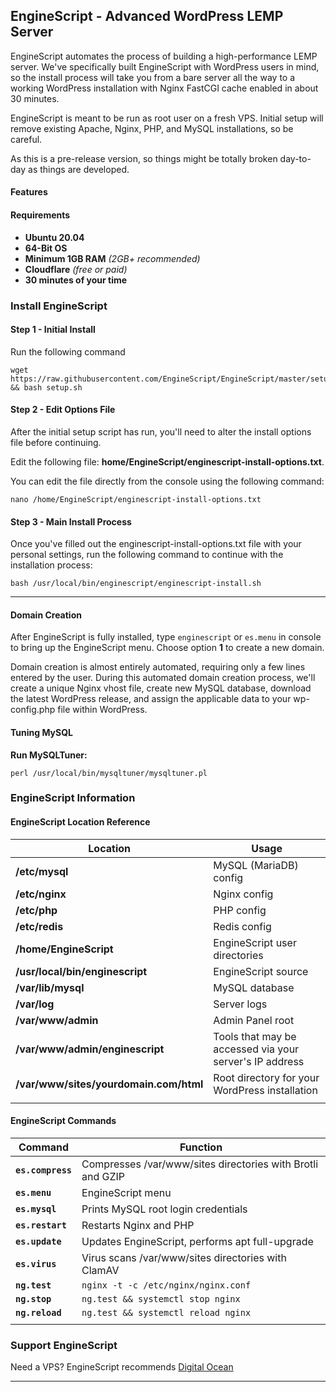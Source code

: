 ## **EngineScript - Advanced WordPress LEMP Server**

EngineScript automates the process of building a high-performance LEMP server. We've specifically built EngineScript with WordPress users in mind, so the install process will take you from a bare server all the way to a working WordPress installation with Nginx FastCGI cache enabled in about 30 minutes.

EngineScript is meant to be run as root user on a fresh VPS. Initial setup will remove existing Apache, Nginx, PHP, and MySQL installations, so be careful.

As this is a pre-release version, so things might be totally broken day-to-day as things are developed.

#### Features

#### Requirements
- **Ubuntu 20.04**
- **64-Bit OS**
- **Minimum 1GB RAM** *(2GB+ recommended)*
- **Cloudflare** *(free or paid)*
- **30 minutes of your time**

### Install EngineScript
#### Step 1 - Initial Install
Run the following command
```shell
wget https://raw.githubusercontent.com/EngineScript/EngineScript/master/setup.sh && bash setup.sh
```
#### Step 2 - Edit Options File
After the initial setup script has run, you'll need to alter the install options file before continuing.

Edit the following file: **home/EngineScript/enginescript-install-options.txt**.

You can edit the file directly from the console using the following command:
```shell
nano /home/EngineScript/enginescript-install-options.txt
```

#### Step 3 - Main Install Process
Once you've filled out the enginescript-install-options.txt file with your personal settings, run the following command to continue with the installation process:
```shell
bash /usr/local/bin/enginescript/enginescript-install.sh
```

----------

#### Domain Creation
After EngineScript is fully installed, type `enginescript` or `es.menu` in console to bring up the EngineScript menu. Choose option **1** to create a new domain.

Domain creation is almost entirely automated, requiring only a few lines entered by the user. During this automated domain creation process, we'll create a unique Nginx vhost file, create new MySQL database, download the latest WordPress release, and assign the applicable data to your wp-config.php file within WordPress.

#### Tuning MySQL

**Run MySQLTuner:**
```shell
perl /usr/local/bin/mysqltuner/mysqltuner.pl
```

### EngineScript Information
#### EngineScript Location Reference
|Location        |Usage                          |
|----------------|-------------------------------|
|**/etc/mysql**                  |MySQL (MariaDB) config |
|**/etc/nginx**                  |Nginx config |
|**/etc/php**                    |PHP config |
|**/etc/redis**                  |Redis config |
|**/home/EngineScript**          |EngineScript user directories |
|**/usr/local/bin/enginescript** |EngineScript source |
|**/var/lib/mysql**              |MySQL database |
|**/var/log**                    |Server logs |
|**/var/www/admin**              |Admin Panel root |
|**/var/www/admin/enginescript** |Tools that may be accessed via your server's IP address |
|**/var/www/sites/yourdomain.com/html**|Root directory for your WordPress installation |
|                                |                |

#### EngineScript Commands
|Command            |Function                       |
|-------------------|-------------------------------|
|**`es.compress`**  |Compresses /var/www/sites directories with Brotli and GZIP |
|**`es.menu`**	    |EngineScript menu |
|**`es.mysql`**     |Prints MySQL root login credentials|
|**`es.restart`**   |Restarts Nginx and PHP |
|**`es.update`**    |Updates EngineScript, performs apt full-upgrade |
|**`es.virus`**     |Virus scans /var/www/sites directories with ClamAV |
|**`ng.test`**      |`nginx -t -c /etc/nginx/nginx.conf` |
|**`ng.stop`**      |`ng.test && systemctl stop nginx` |
|**`ng.reload`**    |`ng.test && systemctl reload nginx` |
|                   |                                |

### Support EngineScript
Need a VPS? EngineScript recommends [Digital Ocean](https://m.do.co/c/e57cc8492285)

----------
